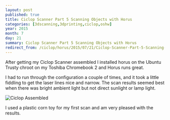 ```yaml
---
layout: post
published: true
title: Ciclop Scanner Part 5 Scanning Objects with Horus
categories: [3dscanning,3dprinting,ciclop,oshw]
year: 2015
month: 7
day: 21
summary: Ciclop Scanner Part 5 Scanning Objects with Horus
redirect_from: /ciclop/horus/2015/07/21/Ciclop-Scanner-Part-5-Scanning-Objects-with-Horus/
---
```

After getting my Ciclop Scanner assembled I installed horus on the Ubuntu Trusty chroot on my Toshiba Chromebook 2 and Horus runs great.

I had to run through the configuration a couple of times, and it took a little fiddling to get the laser lines nice and narrow.  The scan results seemed best when there was bright ambient light but not direct sunlight or lamp light.

<img alt="Ciclop Assembled" src="https://garthvh.com/assets/img/ciclop/corn_scan.png" class="img-responsive img-rounded" />

I used a plastic corn toy for my first scan and am very pleased with the results.
